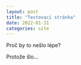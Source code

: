 ```yaml
---
layout: post
title: "Testovací stránka"
date: 2022-01-31
categories: site
---
```


Proč by to nešlo lépe?

Protože šlo...
